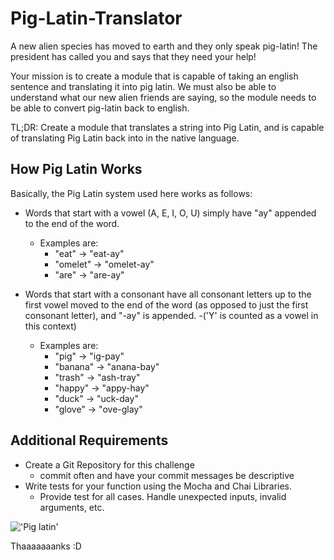 # Pig-Latin-Translator

A new alien species has moved to earth and they only speak pig-latin! The president has called you and says that they need your help!

Your mission is to create a module that is capable of taking an english sentence and translating it into pig latin. We must also be able to understand what our new alien friends are saying, so the module needs to be able to convert pig-latin back to english.

TL;DR: Create a module that translates a string into Pig Latin, and is capable of translating Pig Latin back into in the native language.

## How Pig Latin Works

Basically, the Pig Latin system used here works as follows:

* Words that start with a vowel (A, E, I, O, U) simply have "ay" appended to the end of the word.

  * Examples are:
    * "eat" → "eat-ay"
    * "omelet" → "omelet-ay"
    * "are" → "are-ay"

* Words that start with a consonant have all consonant letters up to the first vowel moved to the end of the word (as opposed to just the first consonant letter), and "-ay" is appended.
  -('Y' is counted as a vowel in this context)
  * Examples are:
    * "pig" → "ig-pay"
    * "banana" → "anana-bay"
    * "trash" → "ash-tray"
    * "happy" → "appy-hay"
    * "duck" → "uck-day"
    * "glove" → "ove-glay"

## Additional Requirements

* Create a Git Repository for this challenge
  * commit often and have your commit messages be descriptive
* Write tests for your function using the Mocha and Chai Libraries.
  * Provide test for all cases. Handle unexpected inputs, invalid arguments, etc.

!['Pig latin'](https://media.giphy.com/media/c2rJA8UVBVodi/giphy.gif)

Thaaaaaaanks :D
